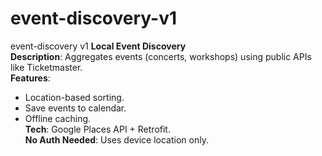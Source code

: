 # event-discovery-v1
event-discovery v1
**Local Event Discovery**  
**Description**: Aggregates events (concerts, workshops) using public APIs like Ticketmaster.  
**Features**:  
- Location-based sorting.  
- Save events to calendar.  
- Offline caching.  
**Tech**: Google Places API + Retrofit.  
**No Auth Needed**: Uses device location only.
